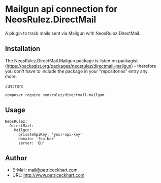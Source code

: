 # Mailgun api connection for NeosRulez.DirectMail

A plugin to track mails sent via Mailgun with NeosRulez.DirectMail.

## Installation

The NeosRulez.DirectMail.Mailgun package is listed on packagist (https://packagist.org/packages/neosrulez/directmail-mailgun) - therefore you don't have to include the package in your "repositories" entry any more.

Just run:

```
composer require neosrulez/directmail-mailgun
```

## Usage

```
NeosRulez:
  DirectMail:
    Mailgun:
      privateApiKey: 'your-api-key'
      domain: 'foo.bar'
      server: 'EU'
```

## Author

* E-Mail: mail@patriceckhart.com
* URL: http://www.patriceckhart.com 